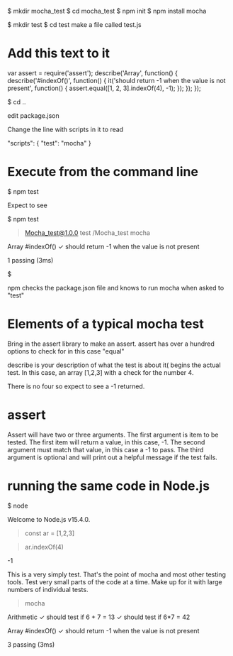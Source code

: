 $ mkdir mocha_test
$ cd mocha_test
$ npm init
$ npm install mocha

$ mkdir test
$ cd test
make a file called 
test.js

# Add this text to it

var assert = require('assert');
describe('Array', function() {
  describe('#indexOf()', function() {
    it('should return -1 when the value is not present', function() {
      assert.equal([1, 2, 3].indexOf(4), -1);
    });
  });
});


$ cd ..

edit package.json

Change the line with scripts in it to read

"scripts": {
  "test": "mocha"
}


# Execute from the command line

$ npm test

Expect to see

$ npm test

> Mocha_test@1.0.0 test <full path>/Mocha_test
> mocha



  Array
    #indexOf()
      ✓ should return -1 when the value is not present


  1 passing (3ms)

$ 


npm checks the package.json file and knows to run mocha when asked to "test"

# Elements of a typical mocha test

Bring in the assert library to make an assert. assert has over a hundred options to check for in this case "equal"

describe is your description of what the test is about 
it( begins the actual test. In this case, an array [1,2,3] with a check for the number 4. 

There is no four so expect to see a -1 returned.

# assert 
Assert will have two or three arguments. The first argument is item to be tested. The first item will return a value, in this case,
-1. The second argument must match that value, in this case a -1 to pass. The third argument is optional and will print
out a helpful message if the test fails.  

# running the same code in Node.js
$ node

Welcome to Node.js v15.4.0.

 > const ar = [1,2,3]

 > ar.indexOf(4)

-1
 > 


This is a very simply test. That's the point of mocha and most other testing tools. Test very small parts of the code at a time. 
Make up for it with large numbers of individual tests. 


> mocha

  Arithmetic
    ✓ should test if 6 + 7  = 13
    ✓ should test if 6*7 = 42

  Array
    #indexOf()
      ✓ should return -1 when the value is not present


  3 passing (3ms)

